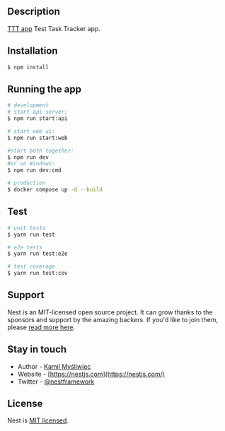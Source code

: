## Description

[TTT app](https://github.com/viwnu/test-task-tracker) Test Task Tracker app.

## Installation

```bash
$ npm install
```

## Running the app

```bash
# development
# start api server:
$ npm run start:api

# start web ui:
$ npm run start:web

#start both together:
$ npm run dev
#or on Windows:
$ npm run dev:cmd

# production
$ docker compose up -d --build
```

## Test

```bash
# unit tests
$ yarn run test

# e2e tests
$ yarn run test:e2e

# test coverage
$ yarn run test:cov
```

## Support

Nest is an MIT-licensed open source project. It can grow thanks to the sponsors and support by the amazing backers. If you'd like to join them, please [read more here](https://docs.nestjs.com/support).

## Stay in touch

- Author - [Kamil Myśliwiec](https://kamilmysliwiec.com)
- Website - [https://nestjs.com](https://nestjs.com/)
- Twitter - [@nestframework](https://twitter.com/nestframework)

## License

Nest is [MIT licensed](LICENSE).
